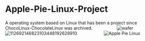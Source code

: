 # Apple-Pie-Linux-Project
A operating system based on Linux that has been a project since ChocoLinux-ChocolateLinux was archived.
                     ![wafer](https://github.com/Apple-Pie-Linux-Foundation/Apple-Pie-Linux-Project/assets/111024718/37e8371d-2824-4c69-998b-59deecaea849)
                     ![112692146823103448192628910](https://github.com/Apple-Pie-Linux-Foundation/Apple-Pie-Linux-Project/assets/111024718/d5499f25-59ae-44ff-a24b-1c72640e84b6)
                     ![Apple Pie Linux](https://github.com/Apple-Pie-Linux-Foundation/Apple-Pie-Linux-Project/assets/111024718/f39c4fa6-6d8a-4e39-a37b-1a7d1687dc9c)
